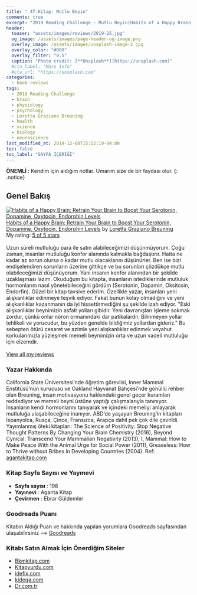 ```yaml
---
title: " 47.Kitap: Mutlu Beyin"
comments: true
excerpt: "2019 Reading Challenge - Mutlu Beyin(Habits of a Happy Brain: Retrain Your Brain to Boost Your Serotonin, Dopamine, Oxytocin, Endorphin Levels) - Yazar: Loretta Graziano Breuning"
header:
  teaser: "assets/images/reviews/2019-25.jpg"
  og_image: /assets/images/page-header-og-image.png
  overlay_image: /assets/images/unsplash-image-2.jpg
  overlay_color: "#000"
  overlay_filter: "0.5"
  caption: "Photo credit: [**Unsplash**](https://unsplash.com)"
  #cta_label: "More Info"
  #cta_url: "https://unsplash.com"
categories:
  - book-reviews
tags:
  - 2019 Reading Challenge
  - brain
  - physiology
  - psychology
  - Loretta Graziano Breuning
  - health
  - science
  - biology
  - neuroscience
last_modified_at: 2019-12-08T15:12:19-04:00
toc: false
toc_label: "SAYFA İÇERİĞİ"
---
```



**ÖNEMLİ :** Kendim için aldığım notlar. Umarım size de bir faydası olur.
{: .notice}

## Genel Bakış

<a href="https://www.goodreads.com/book/show/26618156-habits-of-a-happy-brain" style="float: left; padding-right: 20px"><img border="0" alt="Habits of a Happy Brain: Retrain Your Brain to Boost Your Serotonin, Dopamine, Oxytocin,  Endorphin Levels" src="https://i.gr-assets.com/images/S/compressed.photo.goodreads.com/books/1442819041l/26618156._SX98_.jpg" /></a><a href="https://www.goodreads.com/book/show/26618156-habits-of-a-happy-brain">Habits of a Happy Brain: Retrain Your Brain to Boost Your Serotonin, Dopamine, Oxytocin,  Endorphin Levels</a> by <a href="https://www.goodreads.com/author/show/998365.Loretta_Graziano_Breuning">Loretta Graziano Breuning</a><br/>
My rating: <a href="https://www.goodreads.com/review/show/2958184170">5 of 5 stars</a><br /><br />
Uzun süreli mutluluğu para ile satın alabileceğimizi düşünmüyorum. Çoğu zaman, insanlar mutluluğu konfor alanında kalmakla bağdaştırır. Hatta ne kadar az sorun olursa o kadar mutlu olacaklarını düşünürler. Ben ise bizi endişelendiren sorunların üzerine gittikçe ve bu sorunları çözdükçe mutlu olabileceğimizi düşünüyorum. Yani insanın konfor alanından bir şekilde uzaklaşması lazım. Okuduğum bu kitapta, insanların istediklerinde mutluluk hormonlarını nasıl yönetebileceğini gördüm (Serotonin, Dopamin, Oksitosin, Endorfin). Güzel bir kitap tavsive ederim. Özellikle yazar, insanları yeni alışkanlıklar edinmeye teşvik ediyor. Fakat bunun kolay olmadığını ve yeni alışkanlıklar kazanmanın da iyi hissettirmediğini şu şekilde izah ediyor. "Eski alışkanlıklar beynimizin asfalt yolları gibidir. Yeni davranışları işleme sokmak zordur, çünkü onlar nöron ormanındaki dar patikalardır. Bilinmeyen yollar tehlikeli ve yorucudur, bu yüzden genelde bildiğimiz yollardan gideriz." Bu sebepten ötürü cesaret ve azimle yeni alışkanlıklar edinmek veyahut korkularımızla yüzleşmek memeli beynimizin orta ve uzun vadeli mutluluğu için elzemdir.
<br/><br/>
<a href="https://www.goodreads.com/review/list/88145705-hasan-elik">View all my reviews</a>

### Yazar Hakkında
California State Üniversitesi’nde öğretim görevlisi, Inner Mammal Enstitüsü’nün kurucusu ve Oakland  Hayvanat Bahçesi’nde gönüllü rehber olan Breuning, insan motivasyonu hakkındaki genel geçer kuramları reddediyor ve memeli beyni üstüne yaptığı çalışmalarıyla tanınıyor. İnsanların kendi hormonlarını tanıyarak ve içindeki memeliyi anlayarak mutluluğa ulaşabileceğine inanıyor. ABD’de yaşayan Breuning’in kitapları İspanyolca, Rusça, Çince, Fransızca, Arapça dahil pek çok dile çevrildi. Yayımlanmış öteki
kitapları: The Science of Positivity: Stop Negative Thought Patterns By Changing Your Brain Chemistry (2016), Beyond Cynical: Transcend Your Mammalian Negativity (2013), I, Mammal: How to Make Peace With the Animal Urge for Social Power (2011), Greaseless: How to Thrive without Bribes in Developing Countries (2004). Ref: [agantakitap.com](http://agantakitap.com/wp-content/uploads/2017/10/mutlubeyinonizleme.pdf)

### Kitap Sayfa Sayısı ve Yayınevi
- **Sayfa sayısı** : 198
- **Yayınevi** : Aganta Kitap
- **Çevirmen** : Ebrar Güldemler

### Goodreads Puanı
Kitabın Aldığı Puan ve hakkında yapılan yorumlara Goodreads sayfasından ulaşabilirsiniz --> [Goodreads](https://www.goodreads.com/book/show/26618156-habits-of-a-happy-brain)

### Kitabı Satın Almak İçin Önerdiğim Siteler

- [Bkmkitap.com](https://www.bkmkitap.com/mutlu-beyin?gclid=CjwKCAiA27LvBRB0EiwAPc8XWeVgrw-I8ITkwtqftCqLsQkARONCyGbxV0yHFkEXvQeTwoWD-D2zThoCHiYQAvD_BwE)
- [Kitapyurdu.com](https://www.kitapyurdu.com/kitap/mutlu-beyin-amp-mutluluk-hormonlarinizi-yonetin/437318.html)
- [idefix.com](https://www.idefix.com/Kitap/Mutlu-Beyin/Egitim-Basvuru/Kisisel-Gelisim/urunno=0001724095001)
- [kidega.com](https://kidega.com/kitap/mutlu-beyin-084245/detay?gclid=CjwKCAiA27LvBRB0EiwAPc8XWcCAX9knEOP7f8Ju8E0_PV_UO5iPR27OrYAmnpvZh9cURk_dtU54xxoCPJsQAvD_BwE)
- [Dr.com.tr](https://www.dr.com.tr/Kitap/Mutlu-Beyin/Egitim-Basvuru/Kisisel-Gelisim/urunno=0001724095001)

